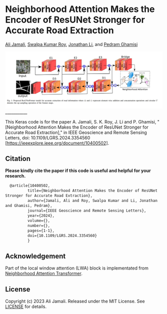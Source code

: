 # Neighborhood Attention Makes the Encoder of ResUNet Stronger for Accurate Road Extraction

[Ali Jamali](https://www.researchgate.net/profile/Ali-Jamali), [Swalpa Kumar Roy](https://swalpa.github.io), [Jonathan Li](https://uwaterloo.ca/geography-environmental-management/people-profiles/jonathan-li), and [Pedram Ghamisi](https://www.iarai.ac.at/people/pedramghamisi/)


<img src="ResUNetFormer.jpg"/>
___________

This Keras code is for the paper A. Jamali, S. K. Roy, J. Li and P. Ghamisi, "[Neighborhood Attention Makes the Encoder of ResUNet Stronger for Accurate Road Extraction]," in IEEE Geoscience and Remote Sensing Letters, doi: 10.1109/LGRS.2024.3354560 [https://ieeexplore.ieee.org/document/10400502].


Citation
---------------------

**Please kindly cite the paper if this code is useful and helpful for your research.**

      @article{10400502,
              title={Neighborhood Attention Makes the Encoder of ResUNet Stronger for Accurate Road Extraction},
              author={Jamali, Ali and Roy, Swalpa Kumar and Li, Jonathan and Ghamisi, Pedram},
              journal={IEEE Geoscience and Remote Sensing Letters}, 
              year={2024},
              volume={},
              number={},
              pages={1-1},
              doi={10.1109/LGRS.2024.3354560}
              }



Acknowledgement
---------------------

Part of the local window attention (LWA) block is implementated from [Neighborhood Attention Transformer](https://github.com/SHI-Labs/Neighborhood-Attention-Transformer). 

## License

Copyright (c) 2023 Ali Jamali. Released under the MIT License. See [LICENSE](LICENSE) for details.
